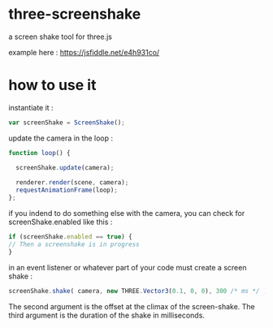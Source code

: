 # three-screenshake
a screen shake tool for three.js   

example here : https://jsfiddle.net/e4h931co/


# how to use it
  
instantiate it :

```javascript
var screenShake = ScreenShake();
```
  

update the camera in the loop :
```javascript
function loop() {

  screenShake.update(camera);
  
  renderer.render(scene, camera);
  requestAnimationFrame(loop);
};
```
  
if you indend to do something else with the camera, you can check for screenShake.enabled like this :
```javascript
if (screenShake.enabled == true) {
// Then a screenshake is in progress
}
```
   

in an event listener or whatever part of your code must create a screen shake :  
```javascript
screenShake.shake( camera, new THREE.Vector3(0.1, 0, 0), 300 /* ms */ );
```
The second argument is the offset at the climax of the screen-shake.
The third argument is the duration of the shake in milliseconds.
